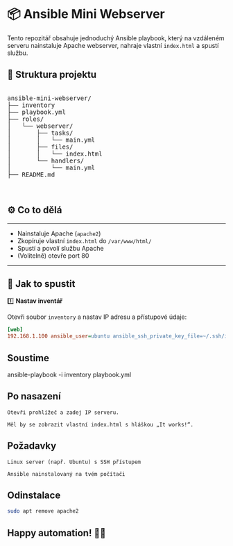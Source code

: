 # 📦 Ansible Mini Webserver

Tento repozitář obsahuje jednoduchý Ansible playbook, který na vzdáleném serveru nainstaluje Apache webserver, nahraje vlastní `index.html` a spustí službu.


## 📁 Struktura projektu
<pre>

ansible-mini-webserver/
├── inventory
├── playbook.yml
├── roles/
│   └── webserver/
│       ├── tasks/
│       │   └── main.yml
│       ├── files/
│       │   └── index.html
│       └── handlers/
│           └── main.yml
├── README.md


</pre>




## ⚙️ Co to dělá
---
- Nainstaluje Apache (`apache2`)  
- Zkopíruje vlastní `index.html` do `/var/www/html/`  
- Spustí a povolí službu Apache  
- (Volitelně) otevře port 80

---

## 🚀 Jak to spustit

1️⃣ **Nastav inventář**

Otevři soubor `inventory` a nastav IP adresu a přístupové údaje:

```ini
[web]
192.168.1.100 ansible_user=ubuntu ansible_ssh_private_key_file=~/.ssh/id_rsa
```

##  Soustime
ansible-playbook -i inventory playbook.yml


 ## Po nasazení

    Otevři prohlížeč a zadej IP serveru.

    Měl by se zobrazit vlastní index.html s hláškou „It works!“.

## Požadavky

    Linux server (např. Ubuntu) s SSH přístupem

    Ansible nainstalovaný na tvém počítači

## Odinstalace
```bash
sudo apt remove apache2
```

## Happy automation! 🤖✨
